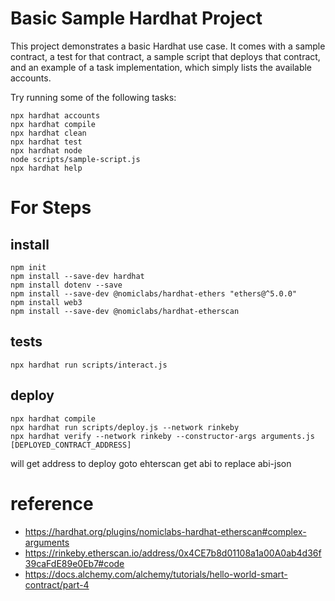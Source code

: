 # Basic Sample Hardhat Project

This project demonstrates a basic Hardhat use case. It comes with a sample contract, a test for that contract, a sample script that deploys that contract, and an example of a task implementation, which simply lists the available accounts.

Try running some of the following tasks:

```shell
npx hardhat accounts
npx hardhat compile
npx hardhat clean
npx hardhat test
npx hardhat node
node scripts/sample-script.js
npx hardhat help
```


# For Steps 

## install

```shell
npm init
npm install --save-dev hardhat
npm install dotenv --save
npm install --save-dev @nomiclabs/hardhat-ethers "ethers@^5.0.0"
npm install web3
npm install --save-dev @nomiclabs/hardhat-etherscan
```

## tests
```shell
npx hardhat run scripts/interact.js
```

## deploy
```shell
npx hardhat compile
npx hardhat run scripts/deploy.js --network rinkeby
npx hardhat verify --network rinkeby --constructor-args arguments.js [DEPLOYED_CONTRACT_ADDRESS]
```
will get address to deploy
goto ehterscan get abi to replace abi-json



# reference
* https://hardhat.org/plugins/nomiclabs-hardhat-etherscan#complex-arguments
* https://rinkeby.etherscan.io/address/0x4CE7b8d01108a1a00A0ab4d36f39caFdE89e0Eb7#code
* https://docs.alchemy.com/alchemy/tutorials/hello-world-smart-contract/part-4